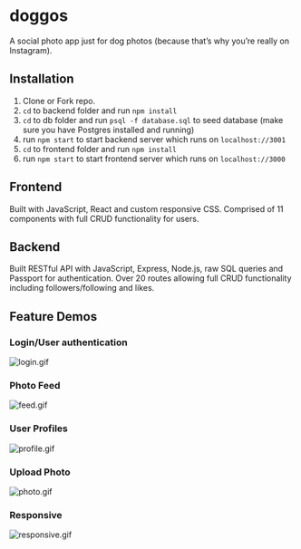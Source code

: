 # doggos
A social photo app just for dog photos (because that’s why you’re really on Instagram). 

## Installation
1. Clone or Fork repo.
2. `cd` to backend folder and run `npm install`
3. `cd` to db folder and run `psql -f database.sql` to seed database (make sure you have Postgres installed and running)
4. run `npm start` to start backend server which runs on `localhost://3001`
5. `cd` to frontend folder and run `npm install`
6. run `npm start` to start frontend server which runs on `localhost://3000`

## Frontend
Built with JavaScript, React and custom responsive CSS. Comprised of 11 components with full CRUD functionality for users.

## Backend
Built RESTful API with JavaScript, Express, Node.js, raw SQL queries and Passport for authentication. Over 20 routes allowing full CRUD functionality including followers/following and likes.

## Feature Demos
### Login/User authentication
![login.gif](https://i.gyazo.com/b0982066ec78af49c6246c59f6a1c112.gif)

### Photo Feed
![feed.gif](https://i.gyazo.com/3341d8f7307fea27fb878f48ca29850f.gif)

### User Profiles
![profile.gif](https://i.gyazo.com/edf0347589301ae9551e4dda819fb1bc.gif)

### Upload Photo
![photo.gif](https://i.gyazo.com/9689a34ba1e5b648bf250c2c20274a25.gif)

### Responsive
![responsive.gif](https://i.gyazo.com/9d59fdcbedcffb94fab5e5c809e43aa7.gif)
